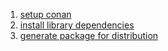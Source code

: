 1. [setup conan](conanSetup.md)
2. [install library dependencies](install_dependencies.md)
3. [generate package for distribution](package_generation.md)

